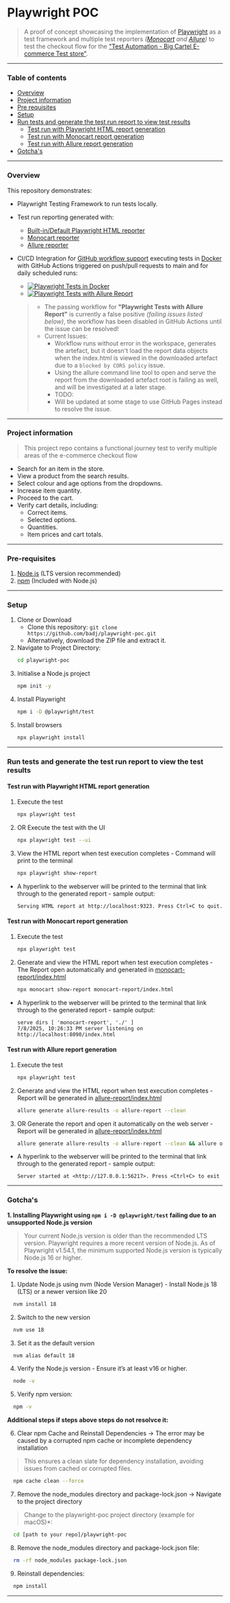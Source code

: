 # Playwright POC

> A proof of concept showcasing the implementation of [Playwright](https://playwright.dev/) as a test framework and multiple test reporters *([Monocart](https://github.com/cenfun/monocart-reporter) and [Allure](https://allurereport.org/))* to test the checkout flow for the ["Test Automation - Big Cartel E-commerce Test store"](https://testautomation.bigcartel.com/).

---
### Table of contents


- [Overview](#overview)
- [Project information](#project-information)
- [Pre requisites](#pre-requisites)
- [Setup](#setup)
- [Run tests and generate the test run report to view test results](#run-tests-and-generate-the-test-run-report-to-view-the-test-results)
  - [Test run with Playwright HTML report generation](#test-run-with-playwright-html-report-generation)
  - [Test run with Monocart report generation](#test-run-with-monocart-report-generation)
  - [Test run with Allure report generation](#test-run-with-allure-report-generation)
- [Gotcha's](#gotchas)

---


### Overview

This repository demonstrates: 
 - Playwright Testing Framework to run tests locally. 
 - Test run reporting generated with:
   - [Built-in/Default Playwright HTML reporter](https://playwright.dev/docs/test-reporters)
   - [Monocart reporter](https://github.com/cenfun/monocart-reporter)
   - [Allure reporter](https://allurereport.org/)
 - CI/CD Integration for [GitHub workflow support](https://github.com/badj/playwright-poc/actions) executing tests in [Docker](https://www.docker.com/) with GitHub Actions triggered on push/pull requests to main and for daily scheduled runs:
   - [![Playwright Tests in Docker](https://github.com/badj/playwright-poc/actions/workflows/main.yml/badge.svg)](https://github.com/badj/playwright-poc/actions/workflows/main.yml)
   - [![Playwright Tests with Allure Report](https://github.com/badj/playwright-poc/actions/workflows/allure-report.yml/badge.svg)](https://github.com/badj/playwright-poc/actions/workflows/allure-report.yml) 
    
   >   - The passing workflow for **"Playwright Tests with Allure Report"**  is currently a false positive *(failing issues listed below)*, the workflow has been disabled in GitHub Actions until the issue can be resolved!
   >   - Current Issues: 
   >     - Workflow runs without error in the workspace, generates the artefact, but it doesn't load the report data objects when the index.html is viewed in the downloaded artefact due to a `blocked by CORS policy` issue. 
   >     - Using the allure command line tool to open and serve the report from the downloaded artefact root is failing as well, and will be investigated at a later stage.
   >     - TODO:
   >     - Will be updated at some stage to use GitHub Pages instead to resolve the issue.

---
### Project information

> This project repo contains a functional journey test to verify multiple areas of the e-commerce checkout flow

- Search for an item in the store.
- View a product from the search results.
- Select colour and age options from the dropdowns.
- Increase item quantity.
- Proceed to the cart.
- Verify cart details, including:
    - Correct items.
    - Selected options.
    - Quantities.
    - Item prices and cart totals.

---
### Pre-requisites

1. [Node.js](https://nodejs.org/en/download/) (LTS version recommended)
2. [npm](https://docs.npmjs.com/downloading-and-installing-node-js-and-npm/) (Included with Node.js)


---
### Setup

1. Clone or Download
    - Clone this repository: `git clone https://github.com/badj/playwright-poc.git`
    - Alternatively, download the ZIP file and extract it.
2. Navigate to Project Directory:
   ```bash
   cd playwright-poc
   ```
3. Initialise a Node.js project
   ```bash
   npm init -y
   ```
4. Install Playwright
   ```bash
   npm i -D @playwright/test
   ```
5. Install browsers
   ```bash
   npx playwright install
   ``` 

---
### Run tests and generate the test run report to view the test results

#### Test run with Playwright HTML report generation

1. Execute the test
   ```bash
   npx playwright test
   ```
2. OR Execute the test with the UI
   ```bash
   npx playwright test --ui
   ``` 
3. View the HTML report when test execution completes - Command will print to the terminal
   ```bash
   npx playwright show-report
   ```
- A hyperlink to the webserver will be printed to the terminal that link through to the generated report - sample output:

  ```
  Serving HTML report at http://localhost:9323. Press Ctrl+C to quit.
  ```

#### Test run with Monocart report generation

1. Execute the test
   ```bash
   npx playwright test
   ```
2. Generate and view the HTML report when test execution completes - The Report open automatically and generated in [monocart-report/index.html](monocart-report/index.html)
   ```bash
   npx monocart show-report monocart-report/index.html
   ```
- A hyperlink to the webserver will be printed to the terminal that link through to the generated report - sample output:

  ```
  serve dirs [ 'monocart-report', './' ]
  7/8/2025, 10:26:33 PM server listening on http://localhost:8090/index.html
  ```   

#### Test run with Allure report generation

1. Execute the test
   ```bash
   npx playwright test
   ```
2. Generate and view the HTML report when test execution completes - Report will be generated in [allure-report/index.html](allure-report/index.html)
   ```bash
   allure generate allure-results -o allure-report --clean 
   ```
3. OR Generate the report and open it automatically on the web server - Report will be generated in [allure-report/index.html](allure-report/index.html)
   ```bash
   allure generate allure-results -o allure-report --clean && allure open allure-report && echo "file://$(pwd)/allure-report/index.html" 
   ```   
- A hyperlink to the webserver will be printed to the terminal that link through to the generated report - sample output:

  ```
  Server started at <http://127.0.0.1:56217>. Press <Ctrl+C> to exit
  ```

---

### Gotcha's

**1. Installing Playwright using `npm i -D @playwright/test` failing due to an unsupported Node.js version**

> Your current Node.js version is older than the recommended LTS version.
> Playwright requires a more recent version of Node.js. As of Playwright v1.54.1, the minimum supported Node.js version is typically Node.js 16 or higher.

**To resolve the issue:**

1. Update Node.js using nvm (Node Version Manager) - Install Node.js 18 (LTS) or a newer version like 20
```bash
  nvm install 18
```
2. Switch to the new version
```bash
  nvm use 18
```
3. Set it as the default version
```bash
  nvm alias default 18
```
4. Verify the Node.js version - Ensure it’s at least v16 or higher.
```bash
  node -v
```
5. Verify npm version:
```bash
  npm -v
```

**Additional steps if steps above steps do not resolvce it:**

6. Clear npm Cache and Reinstall Dependencies → The error may be caused by a corrupted npm cache or incomplete dependency installation
> This ensures a clean slate for dependency installation, avoiding issues from cached or corrupted files.
```bash
  npm cache clean --force
```
7. Remove the node_modules directory and package-lock.json → Navigate to the project directory
> Change to the playwright-poc project directory (example for macOS)*:
```bash
  cd [path to your repo]/playwright-poc
```
8. Remove the node_modules directory and package-lock.json file:
```bash
  rm -rf node_modules package-lock.json
```
9. Reinstall dependencies:
```bash
  npm install
```

---
